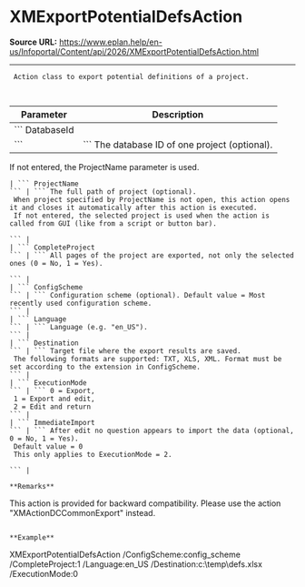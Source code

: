 # XMExportPotentialDefsAction

**Source URL:** https://www.eplan.help/en-us/Infoportal/Content/api/2026/XMExportPotentialDefsAction.html

---

```
 Action class to export potential definitions of a project.
 
```

  

| Parameter | Description |
| --- | --- |
| ``` DatabaseId ``` | ``` The database ID of one project (optional).  If not entered, the ProjectName parameter is used.   ``` |
| ``` ProjectName ``` | ``` The full path of project (optional).  When project specified by ProjectName is not open, this action opens it and closes it automatically after this action is executed.  If not entered, the selected project is used when the action is called from GUI (like from a script or button bar).   ``` |
| ``` CompleteProject ``` | ``` All pages of the project are exported, not only the selected ones (0 = No, 1 = Yes).   ``` |
| ``` ConfigScheme ``` | ``` Configuration scheme (optional). Default value = Most recently used configuration scheme. ``` |
| ``` Language ``` | ``` Language (e.g. "en_US"). ``` |
| ``` Destination ``` | ``` Target file where the export results are saved.  The following formats are supported: TXT, XLS, XML. Format must be set according to the extension in ConfigScheme. ``` |
| ``` ExecutionMode ``` | ``` 0 = Export,  1 = Export and edit,  2 = Edit and return ``` |
| ``` ImmediateImport ``` | ``` After edit no question appears to import the data (optional, 0 = No, 1 = Yes).  Default value = 0  This only applies to ExecutionMode = 2.   ``` |

**Remarks**

```
This action is provided for backward compatibility. Please use the action "XMActionDCCommonExport" instead.
```

**Example**

```
 XMExportPotentialDefsAction /ConfigScheme:config_scheme /CompleteProject:1  /Language:en_US /Destination:c:\\temp\\defs.xlsx /ExecutionMode:0
 
```